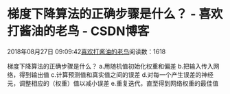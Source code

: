 
# 梯度下降算法的正确步骤是什么？ - 喜欢打酱油的老鸟 - CSDN博客


2018年08月27日 09:09:42[喜欢打酱油的老鸟](https://me.csdn.net/weixin_42137700)阅读数：1618


梯度下降算法的正确步骤是什么？
a.用随机值初始化权重和偏差
b.把输入传入网络，得到输出值
c.计算预测值和真实值之间的误差
d.对每一个产生误差的神经元，调整相应的（权重）值以减小误差
e.重复迭代，直至得到网络权重的最佳值

